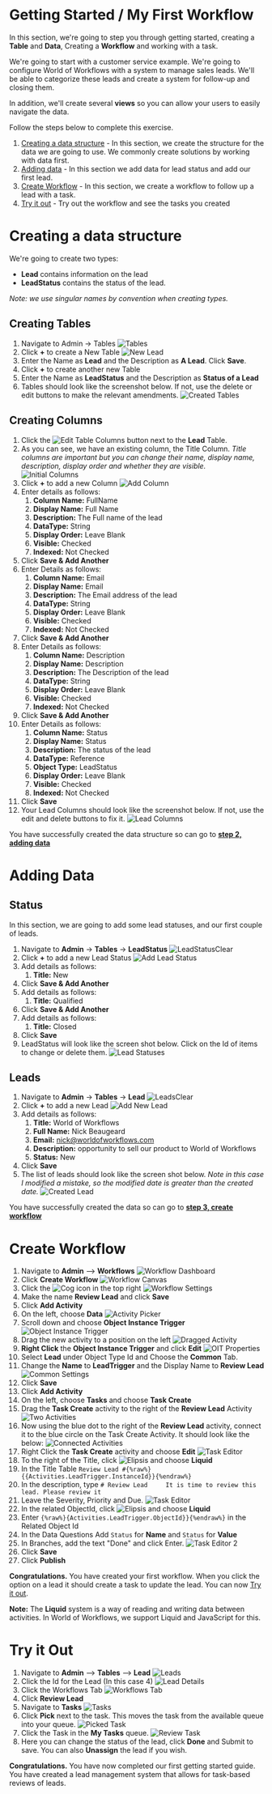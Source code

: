 # Getting Started / My First Workflow

In this section, we're going to step you through getting started,
creating a **Table** and **Data**, Creating a **Workflow** and working
with a task.

We're going to start with a customer service example. We're going to
configure World of Workflows with a system to manage sales leads. We'll
be able to categorize these leads and create a system for follow-up and
closing them.

In addition, we'll create several **views** so you can allow your users
to easily navigate the data.

Follow the steps below to complete this exercise.

1.  [Creating a data structure](./create_data_structure.html) - In this
    section, we create the structure for the data we are going to use.
    We commonly create solutions by working with data first.
2.  [Adding data](./adding_data.html) - In this section we add data for
    lead status and add our first lead.
3.  [Create Workflow](./create-workflow.html) - In this section, we
    create a workflow to follow up a lead with a task.
4.  [Try it out](./try_it_out.html) - Try out the workflow and see the
    tasks you created

# Creating a data structure

We're going to create two types:

-   **Lead** contains information on the lead
-   **LeadStatus** contains the status of the lead.

*Note: we use singular names by convention when creating types.*

## Creating Tables

1.  Navigate to Admin -\> Tables ![Tables](../images/04_image.png)
2.  Click **+** to create a New Table ![New
    Lead](../images/04_image-1.png)
3.  Enter the Name as **Lead** and the Description as **A Lead**. Click
    **Save**.
4.  Click **+** to create another new Table
5.  Enter the Name as **LeadStatus** and the Description as **Status of
    a Lead**
6.  Tables should look like the screenshot below. If not, use the delete
    or edit buttons to make the relevant amendments. ![Created
    Tables](../images/04_image-2.png)

## Creating Columns

1.  Click the ![Edit Table Columns](../images/04_image-3.png) button next
    to the **Lead** Table.
2.  As you can see, we have an existing column, the Title Column. *Title
    columns are important but you can change their name, display name,
    description, display order and whether they are visible.* ![Initial
    Columns](../images/04_image-4.png)
3.  Click **+** to add a new Column ![Add
    Column](../images/04_image-5.png)
4.  Enter details as follows:
    1.  **Column Name:** FullName
    2.  **Display Name:** Full Name
    3.  **Description:** The Full name of the lead
    4.  **DataType:** String
    5.  **Display Order:** Leave Blank
    6.  **Visible:** Checked
    7.  **Indexed:** Not Checked
5.  Click **Save & Add Another**
6.  Enter Details as follows:
    1.  **Column Name:** Email
    2.  **Display Name:** Email
    3.  **Description:** The Email address of the lead
    4.  **DataType:** String
    5.  **Display Order:** Leave Blank
    6.  **Visible:** Checked
    7.  **Indexed:** Not Checked
7.  Click **Save & Add Another**
8.  Enter Details as follows:
    1.  **Column Name:** Description
    2.  **Display Name:** Description
    3.  **Description:** The Description of the lead
    4.  **DataType:** String
    5.  **Display Order:** Leave Blank
    6.  **Visible:** Checked
    7.  **Indexed:** Not Checked
9.  Click **Save & Add Another**
10. Enter Details as follows:
    1.  **Column Name:** Status
    2.  **Display Name:** Status
    3.  **Description:** The status of the lead
    4.  **DataType:** Reference
    5.  **Object Type:** LeadStatus
    6.  **Display Order:** Leave Blank
    7.  **Visible:** Checked
    8.  **Indexed:** Not Checked
11. Click **Save**
12. Your Lead Columns should look like the screenshot below. If not, use
    the edit and delete buttons to fix it. ![Lead
    Columns](../images/04_image-6.png)

You have successfully created the data structure so can go to **[step 2,
adding data](./adding_data.html)**

# Adding Data

## Status

In this section, we are going to add some lead statuses, and our first
couple of leads.

1.  Navigate to **Admin** -\> **Tables** -\> **LeadStatus**
    ![LeadStatusClear](../images/04_image-7.png)
2.  Click **+** to add a new Lead Status ![Add Lead
    Status](../images/04_image-8.png)
3.  Add details as follows:
    1.  **Title:** New
4.  Click **Save & Add Another**
5.  Add details as follows:
    1.  **Title:** Qualified
6.  Click **Save & Add Another**
7.  Add details as follows:
    1.  **Title:** Closed
8.  Click **Save**
9.  LeadStatus will look like the screen shot below. Click on the Id of
    items to change or delete them. ![Lead
    Statuses](../images/04_image-9.png)

## Leads

1.  Navigate to **Admin** -\> **Tables** -\> **Lead**
    ![LeadsClear](../images/04_image-10.png)
2.  Click **+** to add a new Lead ![Add New
    Lead](../images/04_image-11.png)
3.  Add details as follows:
    1.  **Title:** World of Workflows
    2.  **Full Name:** Nick Beaugeard
    3.  **Email:** nick@worldofworkflows.com
    4.  **Description:** opportunity to sell our product to World of
        Workflows
    5.  **Status:** New
4.  Click **Save**
5.  The list of leads should look like the screen shot below. *Note in
    this case I modified a mistake, so the modified date is greater than
    the created date.* ![Created Lead](../images/04_image-12.png)

You have successfully created the data so can go to **[step 3, create
workflow](./create-workflow.html)**

# Create Workflow

1.  Navigate to **Admin** --\> **Workflows** ![Workflow
    Dashboard](../images/04_image-13.png)
2.  Click **Create Workflow** ![Workflow
    Canvas](../images/04_image-14.png)
3.  Click the ![Cog](../images/04_image-15.png) icon in the top right
    ![Workflow Settings](../images/04_image-16.png)
4.  Make the name **Review Lead** and click **Save**
5.  Click **Add Activity**
6.  On the left, choose **Data** ![Activity
    Picker](../images/04_image-17.png)
7.  Scroll down and choose **Object Instance Trigger** ![Object Instance
    Trigger](../images/04_image-18.png)
8.  Drag the new activity to a position on the left ![Dragged
    Activity](../images/04_image-19.png)
9.  **Right Click** the **Object Instance Trigger** and click **Edit**
    ![OIT Properties](../images/04_image-20.png)
10. Select **Lead** under Object Type Id and Choose the **Common** Tab.
11. Change the **Name** to **LeadTrigger** and the Display Name to
    **Review Lead** ![Common Settings](../images/04_image-21.png)
12. Click **Save**
13. Click **Add Activity**
14. On the left, choose **Tasks** and choose **Task Create**
15. Drag the **Task Create** activity to the right of the **Review
    Lead** Activity ![Two Activities](../images/04_image-22.png)
16. Now using the blue dot to the right of the **Review Lead** activity,
    connect it to the blue circle on the Task Create Activity. It should
    look like the below: ![Connected
    Activities](../images/04_image-23.png)
17. Right Click the **Task Create** activity and choose **Edit** ![Task
    Editor](../images/04_image-24.png)
18. To the right of the Title, click
    ![Elipsis](../images/04_image-25.png) and choose **Liquid**
19. In the Title Table
    `Review Lead #{%raw%}{{Activities.LeadTrigger.InstanceId}}{%endraw%}`
20. In the description, type
    `# Review Lead     It is time to review this lead. Please review it`
21. Leave the Severity, Priority and Due. ![Task
    Editor](../images/04_image-27.png)
22. In the related ObjectId, click ![Elipsis](../images/04_image-25.png)
    and choose **Liquid**
23. Enter `{%raw%}{Activities.LeadTrigger.ObjectId}}{%endraw%}` in the
    Related Object Id
24. In the Data Questions Add `Status` for **Name** and `Status` for
    **Value**
25. In Branches, add the text "Done" and click Enter. ![Task Editor
    2](../images/04_image-28.png)
26. Click **Save**
27. Click **Publish**

**Congratulations.** You have created your first workflow. When you
click the option on a lead it should create a task to update the lead.
You can now [Try it out](./try_it_out.html).

**Note:** The **Liquid** system is a way of reading and writing data
between activities. In World of Workflows, we support Liquid and
JavaScript for this.

# Try it Out

1.  Navigate to **Admin** --\> **Tables** --\> **Lead**
    ![Leads](../images/04_image-29.png)
2.  Click the Id for the Lead (In this case 4) ![Lead
    Details](../images/04_image-30.png)
3.  Click the Workflows Tab ![Workflows Tab](../images/04_image-31.png)
4.  Click **Review Lead**
5.  Navigate to **Tasks** ![Tasks](../images/04_image-32.png)
6.  Click **Pick** next to the task. This moves the task from the
    available queue into your queue. ![Picked
    Task](../images/04_image-33.png)
7.  Click the Task in the **My Tasks** queue. ![Review
    Task](../images/04_image-34.png)
8.  Here you can change the status of the lead, click **Done** and
    Submit to save. You can also **Unassign** the lead if you wish.

**Congratulations.** You have now completed our first getting started
guide. You have created a lead management system that allows for
task-based reviews of leads.
